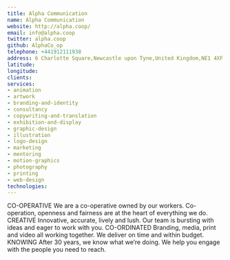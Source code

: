```yaml
---
title: Alpha Communication
name: Alpha Communication
website: http://alpha.coop/
email: info@alpha.coop
twitter: alpha.coop
github: AlphaCo_op
telephone: +441912111938
address: 6 Charlotte Square,Newcastle upon Tyne,United Kingdom,NE1 4XF
latitude: 
longitude: 
clients:
services:
- animation
- artwork
- branding-and-identity
- consultancy
- copywriting-and-translation
- exhibition-and-display
- graphic-design
- illustration
- logo-design
- marketing
- mentoring
- motion-graphics
- photography
- printing
- web-design
technologies:
---
```


CO-OPERATIVE
We are a co-operative owned by our workers.
Co-operation, openness and fairness are at the heart of everything we do.
CREATIVE
Innovative, accurate, lively and lush.
Our team is bursting with ideas and eager to work with you.
CO-ORDINATED
Branding, media, print and video all working together.
We deliver on time and within budget.
KNOWING
After 30 years, we know what we’re doing.
We help you engage with the people you need to reach.